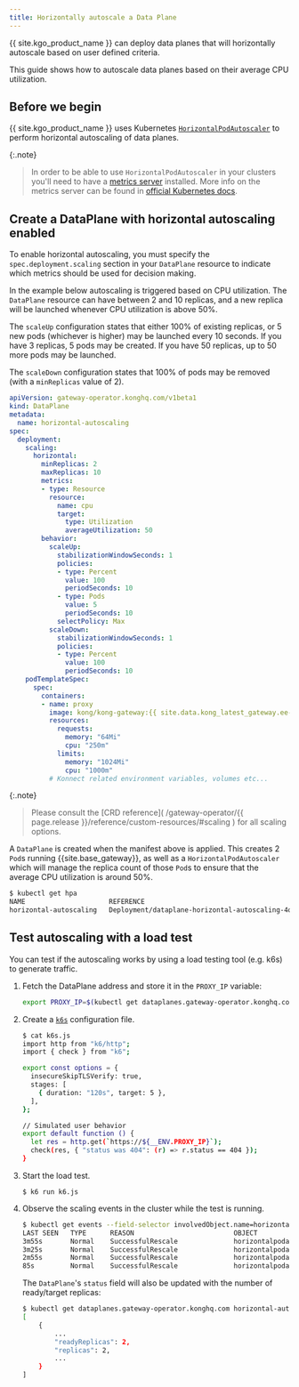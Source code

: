 ```yaml
---
title: Horizontally autoscale a Data Plane
---
```


{{ site.kgo_product_name }} can deploy data planes that will horizontally autoscale based on user defined criteria.

This guide shows how to autoscale data planes based on their average CPU utilization.

## Before we begin

{{ site.kgo_product_name }} uses Kubernetes [`HorizontalPodAutoscaler`][hpa] to perform horizontal autoscaling of data planes.

{:.note}
> In order to be able to use `HorizontalPodAutoscaler` in your clusters you'll need to have a [metrics server][metrics_server_github] installed.
> More info on the metrics server can be found in [official Kubernetes docs][metrics_server].

[metrics_server]: https://kubernetes.io/docs/tasks/debug/debug-cluster/resource-metrics-pipeline/#metrics-server
[metrics_server_github]: https://github.com/kubernetes-sigs/metrics-server
[hpa]: https://kubernetes.io/docs/tasks/run-application/horizontal-pod-autoscale/

## Create a DataPlane with horizontal autoscaling enabled

To enable horizontal autoscaling, you must specify the `spec.deployment.scaling` section in your `DataPlane` resource to indicate which metrics should be used for decision making.

In the example below autoscaling is triggered based on CPU utilization. The `DataPlane` resource can have between 2 and 10 replicas, and a new replica will be launched whenever CPU utilization is above 50%.

The `scaleUp` configuration states that either 100% of existing replicas, or 5 new pods (whichever is higher) may be launched every 10 seconds. If you have 3 replicas, 5 pods may be created. If you have 50 replicas, up to 50 more pods may be launched.

The `scaleDown` configuration states that 100% of pods may be removed (with a `minReplicas` value of 2).

```yaml
apiVersion: gateway-operator.konghq.com/v1beta1
kind: DataPlane
metadata:
  name: horizontal-autoscaling
spec:
  deployment:
    scaling:
      horizontal:
        minReplicas: 2
        maxReplicas: 10
        metrics:
        - type: Resource
          resource:
            name: cpu
            target:
              type: Utilization
              averageUtilization: 50
        behavior:
          scaleUp:
            stabilizationWindowSeconds: 1
            policies:
            - type: Percent
              value: 100
              periodSeconds: 10
            - type: Pods
              value: 5
              periodSeconds: 10
            selectPolicy: Max
          scaleDown:
            stabilizationWindowSeconds: 1
            policies:
            - type: Percent
              value: 100
              periodSeconds: 10
    podTemplateSpec:
      spec:
        containers:
        - name: proxy
          image: kong/kong-gateway:{{ site.data.kong_latest_gateway.ee-version }}
          resources:
            requests:
              memory: "64Mi"
              cpu: "250m"
            limits:
              memory: "1024Mi"
              cpu: "1000m"
          # Konnect related environment variables, volumes etc...
```

{:.note}
> Please consult the [CRD reference]( /gateway-operator/{{ page.release }}/reference/custom-resources/#scaling ) for all scaling options.

A `DataPlane` is created when the manifest above is applied. This creates 2 `Pod`s running {{site.base_gateway}}, as well as a `HorizontalPodAutoscaler` which will manage the replica count of those `Pod`s to ensure that the average CPU utilization is around 50%.

```bash
$ kubectl get hpa
NAME                     REFERENCE                                           TARGETS   MINPODS   MAXPODS   REPLICAS   AGE
horizontal-autoscaling   Deployment/dataplane-horizontal-autoscaling-4q72p   2%/50%    2         10        2          30s
```

## Test autoscaling with a load test

You can test if the autoscaling works by using a load testing tool (e.g. k6s) to generate traffic.

1. Fetch the DataPlane address and store it in the `PROXY_IP` variable:

    ```bash
    export PROXY_IP=$(kubectl get dataplanes.gateway-operator.konghq.com -o jsonpath='{.status.addresses[0].value}' horizontal-autoscaling)
    ```

1. Create a [`k6s`](https://k6.io/) configuration file.

    ```bash
    $ cat k6s.js
    import http from "k6/http";
    import { check } from "k6";

    export const options = {
      insecureSkipTLSVerify: true,
      stages: [
        { duration: "120s", target: 5 },
      ],
    };

    // Simulated user behavior
    export default function () {
      let res = http.get(`https://${__ENV.PROXY_IP}`);
      check(res, { "status was 404": (r) => r.status == 404 });
    }
    ```

1. Start the load test.

   ```
   $ k6 run k6.js
   ```

1. Observe the scaling events in the cluster while the test is running.

    ```bash
    $ kubectl get events --field-selector involvedObject.name=horizontal-autoscaling --field-selector involvedObject.kind=HorizontalPodAutoscaler
    LAST SEEN   TYPE      REASON                         OBJECT                                           MESSAGE
    3m55s       Normal    SuccessfulRescale              horizontalpodautoscaler/horizontal-autoscaling   New size: 6; reason: cpu resource utilization (percentage of request) above target
    3m25s       Normal    SuccessfulRescale              horizontalpodautoscaler/horizontal-autoscaling   New size: 7; reason: cpu resource utilization (percentage of request) above target
    2m55s       Normal    SuccessfulRescale              horizontalpodautoscaler/horizontal-autoscaling   New size: 10; reason: cpu resource utilization (percentage of request) above target
    85s         Normal    SuccessfulRescale              horizontalpodautoscaler/horizontal-autoscaling   New size: 2; reason: All metrics below target
    ```

    The `DataPlane`'s `status` field will also be updated with the number of ready/target replicas:

    ```bash
    $ kubectl get dataplanes.gateway-operator.konghq.com horizontal-autoscaling -o jsonpath-as-json='{.status}'
    [
        {
            ...
            "readyReplicas": 2,
            "replicas": 2,
            ...
        }
    ]
    ```